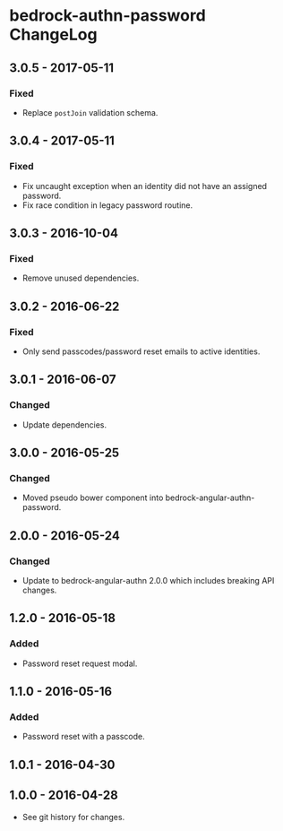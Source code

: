 # bedrock-authn-password ChangeLog

## 3.0.5 - 2017-05-11

### Fixed
- Replace `postJoin` validation schema.

## 3.0.4 - 2017-05-11

### Fixed
- Fix uncaught exception when an identity did not have an assigned password.
- Fix race condition in legacy password routine.

## 3.0.3 - 2016-10-04

### Fixed
- Remove unused dependencies.

## 3.0.2 - 2016-06-22

### Fixed
- Only send passcodes/password reset emails to active identities.

## 3.0.1 - 2016-06-07

### Changed
- Update dependencies.

## 3.0.0 - 2016-05-25

### Changed
- Moved pseudo bower component into bedrock-angular-authn-password.

## 2.0.0 - 2016-05-24

### Changed
- Update to bedrock-angular-authn 2.0.0 which includes breaking API changes.

## 1.2.0 - 2016-05-18

### Added
- Password reset request modal.

## 1.1.0 - 2016-05-16

### Added
- Password reset with a passcode.

## 1.0.1 - 2016-04-30

## 1.0.0 - 2016-04-28

- See git history for changes.
